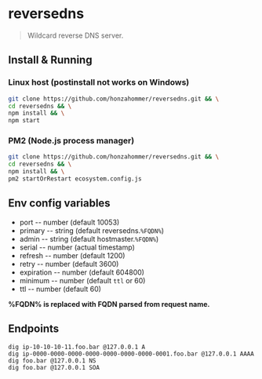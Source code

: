 # reversedns
> Wildcard reverse DNS server.

## Install & Running

### Linux host (postinstall not works on Windows)

```bash
git clone https://github.com/honzahommer/reversedns.git && \
cd reversedns && \
npm install && \
npm start
```

### PM2 (Node.js process manager)

```bash
git clone https://github.com/honzahommer/reversedns.git && \
cd reversedns && \
npm install && \
pm2 startOrRestart ecosystem.config.js
```

## Env config variables

* port -- number (default 10053)
* primary -- string (default reversedns.`%FQDN%`)
* admin -- string (default hostmaster.`%FQDN%`)
* serial -- number (actual timestamp)
* refresh -- number (default 1200)
* retry -- number (default 3600)
* expiration -- number (default 604800)
* minimum -- number (default `ttl` or 60)
* ttl -- number (default 60)

**%FQDN% is replaced with FQDN parsed from request name.**

## Endpoints

```
dig ip-10-10-10-11.foo.bar @127.0.0.1 A
dig ip-0000-0000-0000-0000-0000-0000-0000-0001.foo.bar @127.0.0.1 AAAA
dig foo.bar @127.0.0.1 NS
dig foo.bar @127.0.0.1 SOA
```
